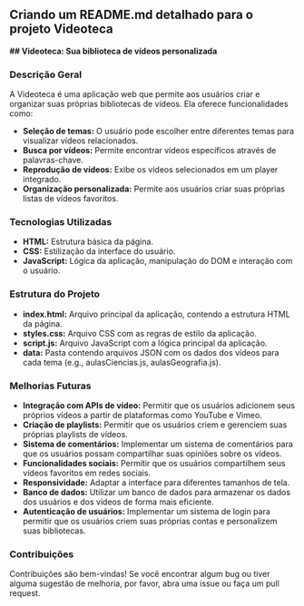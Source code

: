 ## Criando um README.md detalhado para o projeto Videoteca

**## Videoteca: Sua biblioteca de vídeos personalizada**

### Descrição Geral

A Videoteca é uma aplicação web que permite aos usuários criar e organizar suas próprias bibliotecas de vídeos. Ela oferece funcionalidades como:

* **Seleção de temas:** O usuário pode escolher entre diferentes temas para visualizar vídeos relacionados.
* **Busca por vídeos:** Permite encontrar vídeos específicos através de palavras-chave.
* **Reprodução de vídeos:** Exibe os vídeos selecionados em um player integrado.
* **Organização personalizada:** Permite aos usuários criar suas próprias listas de vídeos favoritos.

### Tecnologias Utilizadas

* **HTML:** Estrutura básica da página.
* **CSS:** Estilização da interface do usuário.
* **JavaScript:** Lógica da aplicação, manipulação do DOM e interação com o usuário.

### Estrutura do Projeto

* **index.html:** Arquivo principal da aplicação, contendo a estrutura HTML da página.
* **styles.css:** Arquivo CSS com as regras de estilo da aplicação.
* **script.js:** Arquivo JavaScript com a lógica principal da aplicação.
* **data:** Pasta contendo arquivos JSON com os dados dos vídeos para cada tema (e.g., aulasCiencias.js, aulasGeografia.js).

### Melhorias Futuras

* **Integração com APIs de vídeo:** Permitir que os usuários adicionem seus próprios vídeos a partir de plataformas como YouTube e Vimeo.
* **Criação de playlists:** Permitir que os usuários criem e gerenciem suas próprias playlists de vídeos.
* **Sistema de comentários:** Implementar um sistema de comentários para que os usuários possam compartilhar suas opiniões sobre os vídeos.
* **Funcionalidades sociais:** Permitir que os usuários compartilhem seus vídeos favoritos em redes sociais.
* **Responsividade:** Adaptar a interface para diferentes tamanhos de tela.
* **Banco de dados:** Utilizar um banco de dados para armazenar os dados dos usuários e dos vídeos de forma mais eficiente.
* **Autenticação de usuários:** Implementar um sistema de login para permitir que os usuários criem suas próprias contas e personalizem suas bibliotecas.

### Contribuições

Contribuições são bem-vindas! Se você encontrar algum bug ou tiver alguma sugestão de melhoria, por favor, abra uma issue ou faça um pull request.

